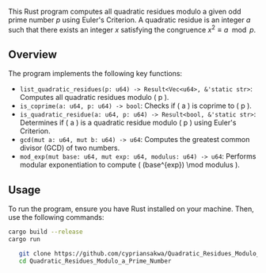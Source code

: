 This Rust program computes all quadratic residues modulo a given odd prime number $p$ using Euler's Criterion. A quadratic residue is an integer $a$ such that there exists an integer $x$ satisfying the congruence $x^2 \equiv a \mod p$.

## Overview

The program implements the following key functions:

- `list_quadratic_residues(p: u64) -> Result<Vec<u64>, &'static str>`: Computes all quadratic residues modulo \( p \).
- `is_coprime(a: u64, p: u64) -> bool`: Checks if \( a \) is coprime to \( p \).
- `is_quadratic_residue(a: u64, p: u64) -> Result<bool, &'static str>`: Determines if \( a \) is a quadratic residue modulo \( p \) using Euler's Criterion.
- `gcd(mut a: u64, mut b: u64) -> u64`: Computes the greatest common divisor (GCD) of two numbers.
- `mod_exp(mut base: u64, mut exp: u64, modulus: u64) -> u64`: Performs modular exponentiation to compute \( (base^{exp}) \mod modulus \).

## Usage

To run the program, ensure you have Rust installed on your machine. Then, use the following commands:

```bash
cargo build --release
cargo run

   git clone https://github.com/cypriansakwa/Quadratic_Residues_Modulo_a_Prime_Number.git
   cd Quadratic_Residues_Modulo_a_Prime_Number
